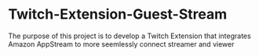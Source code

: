 # Twitch-Extension-Guest-Stream
The purpose of this project is to develop a Twitch Extension that integrates Amazon AppStream to more seemlessly connect streamer and viewer
